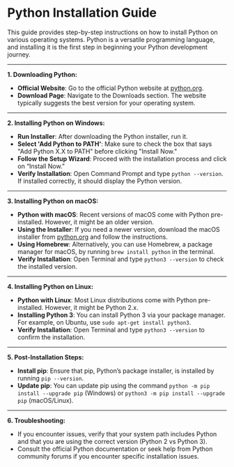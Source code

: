 # Python Installation Guide

This guide provides step-by-step instructions on how to install Python on various operating systems. Python is a versatile programming language, and installing it is the first step in beginning your Python development journey.

---

**1. Downloading Python:**

- **Official Website**: Go to the official Python website at [python.org](https://www.python.org/).
- **Download Page**: Navigate to the Downloads section. The website typically suggests the best version for your operating system.

---

**2. Installing Python on Windows:**

- **Run Installer**: After downloading the Python installer, run it.
- **Select 'Add Python to PATH'**: Make sure to check the box that says "Add Python X.X to PATH" before clicking "Install Now."
- **Follow the Setup Wizard**: Proceed with the installation process and click on “Install Now.”
- **Verify Installation**: Open Command Prompt and type `python --version`. If installed correctly, it should display the Python version.

---

**3. Installing Python on macOS:**

- **Python with macOS**: Recent versions of macOS come with Python pre-installed. However, it might be an older version.
- **Using the Installer**: If you need a newer version, download the macOS installer from [python.org](https://www.python.org/) and follow the instructions.
- **Using Homebrew**: Alternatively, you can use Homebrew, a package manager for macOS, by running `brew install python` in the terminal.
- **Verify Installation**: Open Terminal and type `python3 --version` to check the installed version.

---

**4. Installing Python on Linux:**

- **Python with Linux**: Most Linux distributions come with Python pre-installed. However, it might be Python 2.x.
- **Installing Python 3**: You can install Python 3 via your package manager. For example, on Ubuntu, use `sudo apt-get install python3`.
- **Verify Installation**: Open Terminal and type `python3 --version` to confirm the installation.

---

**5. Post-Installation Steps:**

- **Install pip**: Ensure that pip, Python’s package installer, is installed by running `pip --version`.
- **Update pip**: You can update pip using the command `python -m pip install --upgrade pip` (Windows) or `python3 -m pip install --upgrade pip` (macOS/Linux).

---

**6. Troubleshooting:**

- If you encounter issues, verify that your system path includes Python and that you are using the correct version (Python 2 vs Python 3).
- Consult the official Python documentation or seek help from Python community forums if you encounter specific installation issues.

